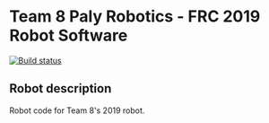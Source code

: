 Team 8 Paly Robotics - FRC 2019 Robot Software
================================================

[![Build status](https://badge.buildkite.com/c7b2d0f8aa1e77c94c31e6f6007249dea15d028263b7eeff9a.svg)](https://buildkite.com/paly-robotics/frc-2019-private)

## Robot description 
Robot code for Team 8's 2019 robot.
